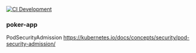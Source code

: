 [![CI Development](https://github.com/seanmcguigan/poker-app/actions/workflows/development-cd.yaml/badge.svg?branch=development&event=push)](https://github.com/seanmcguigan/poker-app/actions/workflows/development-cd.yaml)


### poker-app

PodSecurityAdmission
https://kubernetes.io/docs/concepts/security/pod-security-admission/
